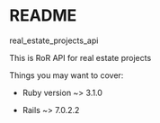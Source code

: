 # README

real_estate_projects_api

This is RoR API for real estate projects

Things you may want to cover:

* Ruby version ~> 3.1.0

* Rails ~> 7.0.2.2

